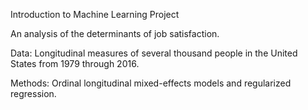 Introduction to Machine Learning Project

An analysis of the determinants of job satisfaction.

Data: Longitudinal measures of several thousand people in the United States from 1979 through 2016.

Methods: Ordinal longitudinal mixed-effects models and regularized regression.
